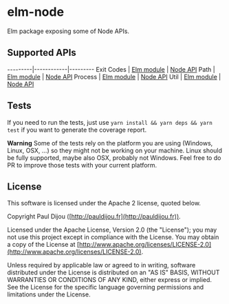 # elm-node

Elm package exposing some of Node APIs.

## Supported APIs

---------|------------|---------
Exit Codes | [Elm module](https://github.com/pauldijou/elm-node/blob/master/src/Node/ExitCodes.elm) | [Node API](https://nodejs.org/docs/latest/api/process.html#process_exit_codes)
Path | [Elm module](https://github.com/pauldijou/elm-node/blob/master/src/Node/Path.elm) | [Node API](https://nodejs.org/docs/latest/api/path.html)
Process | [Elm module](https://github.com/pauldijou/elm-node/blob/master/src/Node/Process.elm) | [Node API](https://nodejs.org/docs/latest/api/process.html)
Util | [Elm module](https://github.com/pauldijou/elm-node/blob/master/src/Node/Util.elm) | [Node API](https://nodejs.org/docs/latest/api/util.html)

## Tests

If you need to run the tests, just use `yarn install && yarn deps && yarn test` if you want to generate the coverage report.

**Warning** Some of the tests rely on the platform you are using (Windows, Linux, OSX, ...) so they might not be working on your machine. Linux should be fully supported, maybe also OSX, probably not Windows. Feel free to do PR to improve those tests with your current platform.

## License

This software is licensed under the Apache 2 license, quoted below.

Copyright Paul Dijou ([http://pauldijou.fr](http://pauldijou.fr)).

Licensed under the Apache License, Version 2.0 (the "License"); you may not use this project except in compliance with the License. You may obtain a copy of the License at [http://www.apache.org/licenses/LICENSE-2.0](http://www.apache.org/licenses/LICENSE-2.0).

Unless required by applicable law or agreed to in writing, software distributed under the License is distributed on an "AS IS" BASIS, WITHOUT WARRANTIES OR CONDITIONS OF ANY KIND, either express or implied. See the License for the specific language governing permissions and limitations under the License.
